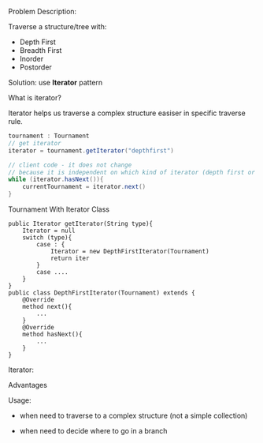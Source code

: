 Problem Description:

Traverse a structure/tree with:

- Depth First
- Breadth First
- Inorder
- Postorder

Solution: use **Iterator** pattern

What is iterator?

Iterator helps us traverse a complex structure easiser in specific traverse rule.



```java
tournament : Tournament
// get iterator
iterator = tournament.getIterator("depthfirst") 

// client code - it does not change
// because it is independent on which kind of iterator (depth first or breadth first)
while (iterator.hasNext()){
	currentTournament = iterator.next()
}
```



Tournament With Iterator Class

```
public Iterator getIterator(String type){
	Iterator = null
	switch (type){
		case : {
			Iterator = new DepthFirstIterator(Tournament)
			return iter
		}
		case ....
	}
}
public class DepthFirstIterator(Tournament) extends {
	@Override
	method next(){
		...
	}
	@Override
	method hasNext(){
		...
	}
}
```

Iterator:

Advantages

Usage: 

- when need to traverse to a complex structure (not a simple collection)

- when need to decide where to go in a branch